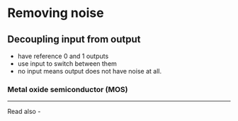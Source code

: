 # Removing noise

## Decoupling input from output
- have reference 0 and 1 outputs
- use input to switch between them
- no input means output does not have noise at all.


### Metal oxide semiconductor (MOS)

---
Read also - 